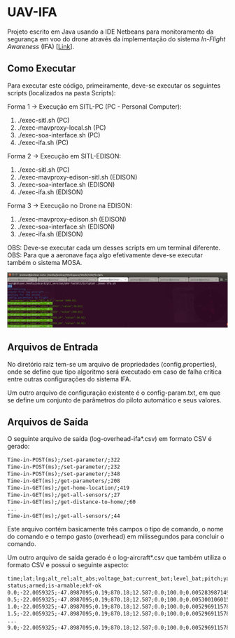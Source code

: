 # UAV-IFA

Projeto escrito em Java usando a IDE Netbeans para monitoramento da segurança em voo do drone  através da implementação do sistema *In-Flight Awareness* (IFA) [[Link](http://www.teses.usp.br/teses/disponiveis/55/55134/tde-03122015-105313/pt-br.php)].

## Como Executar

Para executar este código, primeiramente, deve-se executar os seguintes scripts (localizados na pasta Scripts):

Forma 1 -> Execução em SITL-PC (PC - Personal Computer):

1. ./exec-sitl.sh                  (PC)
2. ./exec-mavproxy-local.sh        (PC)
3. ./exec-soa-interface.sh         (PC)
4. ./exec-ifa.sh                   (PC)

Forma 2 -> Execução em SITL-EDISON:

1. ./exec-sitl.sh                  (PC)
2. ./exec-mavproxy-edison-sitl.sh  (EDISON)
3. ./exec-soa-interface.sh         (EDISON)
4. ./exec-ifa.sh                   (EDISON)

Forma 3 -> Execução no Drone na EDISON:

1. ./exec-mavproxy-edison.sh       (EDISON)
2. ./exec-soa-interface.sh         (EDISON)
3. ./exec-ifa.sh                   (EDISON)

OBS: Deve-se executar cada um desses scripts em um terminal diferente.
OBS: Para que a aeronave faça algo efetivamente deve-se executar também o sistema MOSA.

![](./Figures/exec-ifa.png)

## Arquivos de Entrada

No diretório raiz tem-se um arquivo de propriedades (config.properties), onde se define que tipo algoritmo será executado em caso de falha crítica entre outras configurações do sistema IFA.

Um outro arquivo de configuração existente é o config-param.txt, em que se define um conjunto de parâmetros do piloto automático e seus valores.

## Arquivos de Saída

O seguinte arquivo de saída (log-overhead-ifa*.csv) em formato CSV é gerado: 

```
Time-in-POST(ms);/set-parameter/;322
Time-in-POST(ms);/set-parameter/;232
Time-in-POST(ms);/set-parameter/;348
Time-in-GET(ms);/get-parameters/;208
Time-in-GET(ms);/get-home-location/;419
Time-in-GET(ms);/get-all-sensors/;27
Time-in-GET(ms);/get-distance-to-home/;60
...
Time-in-GET(ms);/get-all-sensors/;44
```

Este arquivo contém basicamente três campos o tipo de comando, o nome do comando e o tempo gasto (overhead) em milissegundos para concluir o comando.

Um outro arquivo de saída gerado é o log-aircraft*.csv que também utiliza o formato CSV e possui o seguinte aspecto:

```
time;lat;lng;alt_rel;alt_abs;voltage_bat;current_bat;level_bat;pitch;yaw;roll;vx;vy;vz;fixtype;satellitesvisible;eph;epv;heading;groundspeed;airspeed;mode;system-status;armed;is-armable;ekf-ok
0.0;-22.0059325;-47.8987095;0.19;870.18;12.587;0.0;100.0;0.005283987149596214;0.4842582046985626;-0.008793571032583714;0.0;-0.31;0.05;3;10;121;65535;27.0;0.0;0.0;STABILIZE;STANDBY;false;true;true
0.5;-22.0059325;-47.8987095;0.19;870.18;12.587;0.0;100.0;0.005300106015056372;0.48441487550735474;-0.008804457262158394;0.0;-0.31;0.05;3;10;121;65535;27.0;0.0;0.0;STABILIZE;STANDBY;false;true;true
1.0;-22.0059325;-47.8987095;0.19;870.18;12.587;0.0;100.0;0.005296911578625441;0.48446178436279297;-0.008803870528936386;0.0;-0.31;0.05;3;10;121;65535;27.0;0.0;0.0;STABILIZE;STANDBY;false;true;true
1.5;-22.0059325;-47.8987095;0.19;870.18;12.587;0.0;100.0;0.005296911578625441;0.48446178436279297;-0.008803870528936386;0.0;-0.31;0.05;3;10;121;65535;27.0;0.0;0.0;STABILIZE;STANDBY;false;true;true
...
9.0;-22.0059325;-47.8987095;0.19;870.18;12.587;0.0;100.0;0.005296911578625441;0.48446178436279297;-0.008803870528936386;0.0;-0.31;0.05;3;10;121;65535;27.0;0.0;0.0;STABILIZE;STANDBY;false;true;true
```
